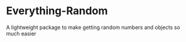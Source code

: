 # Everything-Random
A lightweight package to make getting random numbers and objects so much easier
